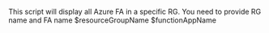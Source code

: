 This script will display all Azure FA in a specific RG. You need to provide RG name and FA name
$resourceGroupName
$functionAppName
